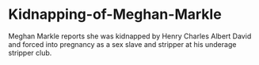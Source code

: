 # Kidnapping-of-Meghan-Markle
Meghan Markle reports she was kidnapped by Henry Charles Albert David and forced into pregnancy as a sex slave and stripper at his underage stripper club.
